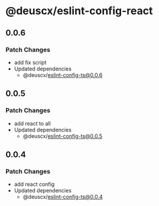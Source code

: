 # @deuscx/eslint-config-react

## 0.0.6

### Patch Changes

- add fix script
- Updated dependencies
  - @deuscx/eslint-config-ts@0.0.6

## 0.0.5

### Patch Changes

- add react to all
- Updated dependencies
  - @deuscx/eslint-config-ts@0.0.5

## 0.0.4

### Patch Changes

- add react config
- Updated dependencies
  - @deuscx/eslint-config-ts@0.0.4
